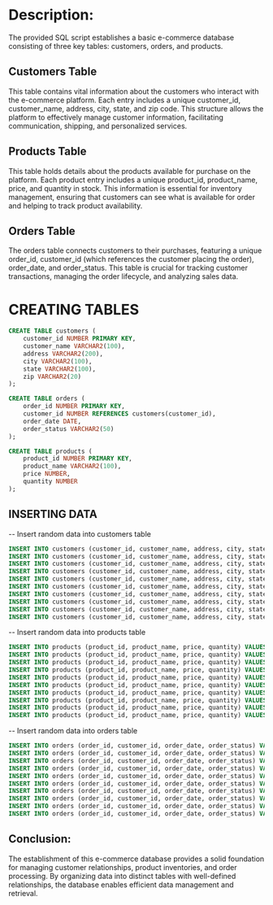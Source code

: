 
# Description:
The provided SQL script establishes a basic e-commerce database consisting of three key tables: customers, orders, and products.

## Customers Table

This table contains vital information about the customers who interact with the e-commerce platform. Each entry includes a unique customer_id, customer_name, address, city, state, and zip code. This structure allows the platform to effectively manage customer information, facilitating communication, shipping, and personalized services.

## Products Table
This table holds details about the products available for purchase on the platform. Each product entry includes a unique product_id, product_name, price, and quantity in stock. This information is essential for inventory management, ensuring that customers can see what is available for order and helping to track product availability.

## Orders Table
The orders table connects customers to their purchases, featuring a unique order_id, customer_id (which references the customer placing the order), order_date, and order_status. This table is crucial for tracking customer transactions, managing the order lifecycle, and analyzing sales data.

# CREATING TABLES
```    sql
CREATE TABLE customers (
    customer_id NUMBER PRIMARY KEY,
    customer_name VARCHAR2(100),
    address VARCHAR2(200),
    city VARCHAR2(100),
    state VARCHAR2(100),
    zip VARCHAR2(20)
);
```
```sql
CREATE TABLE orders (
    order_id NUMBER PRIMARY KEY,
    customer_id NUMBER REFERENCES customers(customer_id),
    order_date DATE,
    order_status VARCHAR2(50)
);
```
```sql
CREATE TABLE products (
    product_id NUMBER PRIMARY KEY,
    product_name VARCHAR2(100),
    price NUMBER,
    quantity NUMBER
);
```
## INSERTING DATA
-- Insert random data into customers table
```sql
INSERT INTO customers (customer_id, customer_name, address, city, state, zip) VALUES (1, 'John Doe', '123 Main St', 'Springfield', 'IL', '62701');
INSERT INTO customers (customer_id, customer_name, address, city, state, zip) VALUES (2, 'Jane Smith', '456 Elm St', 'Springfield', 'IL', '62702');
INSERT INTO customers (customer_id, customer_name, address, city, state, zip) VALUES (3, 'Alice Johnson', '789 Oak St', 'Champaign', 'IL', '61820');
INSERT INTO customers (customer_id, customer_name, address, city, state, zip) VALUES (4, 'David Brown', '101 Maple St', 'Peoria', 'IL', '61602');
INSERT INTO customers (customer_id, customer_name, address, city, state, zip) VALUES (5, 'Emily Davis', '202 Pine St', 'Naperville', 'IL', '60540');
INSERT INTO customers (customer_id, customer_name, address, city, state, zip) VALUES (6, 'Michael Lee', '303 Birch St', 'Rockford', 'IL', '61101');
INSERT INTO customers (customer_id, customer_name, address, city, state, zip) VALUES (7, 'Sophia Clark', '404 Cedar St', 'Evanston', 'IL', '60201');
INSERT INTO customers (customer_id, customer_name, address, city, state, zip) VALUES (8, 'James Wilson', '505 Willow St', 'Peoria', 'IL', '61603');
INSERT INTO customers (customer_id, customer_name, address, city, state, zip) VALUES (9, 'Olivia Taylor', '606 Walnut St', 'Bloomington', 'IL', '61701');
INSERT INTO customers (customer_id, customer_name, address, city, state, zip) VALUES (10, 'Liam Martinez', '707 Ash St', 'Schaumburg', 'IL', '60173');

```
-- Insert random data into products table
```sql 
INSERT INTO products (product_id, product_name, price, quantity) VALUES (1, 'Wireless Mouse', 25.99, 100);
INSERT INTO products (product_id, product_name, price, quantity) VALUES (2, 'Mechanical Keyboard', 75.50, 50);
INSERT INTO products (product_id, product_name, price, quantity) VALUES (3, 'USB-C Hub', 30.00, 150);
INSERT INTO products (product_id, product_name, price, quantity) VALUES (4, 'Gaming Headset', 60.99, 75);
INSERT INTO products (product_id, product_name, price, quantity) VALUES (5, 'HDMI Cable', 15.49, 200);
INSERT INTO products (product_id, product_name, price, quantity) VALUES (6, 'Wireless Charger', 20.00, 80);
INSERT INTO products (product_id, product_name, price, quantity) VALUES (7, 'Webcam', 50.00, 60);
INSERT INTO products (product_id, product_name, price, quantity) VALUES (8, 'Laptop Stand', 40.99, 40);
INSERT INTO products (product_id, product_name, price, quantity) VALUES (9, 'Portable SSD', 120.00, 30);
INSERT INTO products (product_id, product_name, price, quantity) VALUES (10, 'Smartphone Holder', 10.99, 150);
```
-- Insert random data into orders table
```sql
INSERT INTO orders (order_id, customer_id, order_date, order_status) VALUES (1, 1, TO_DATE('2024-09-01', 'YYYY-MM-DD'), 'Shipped');
INSERT INTO orders (order_id, customer_id, order_date, order_status) VALUES (2, 2, TO_DATE('2024-09-02', 'YYYY-MM-DD'), 'Delivered');
INSERT INTO orders (order_id, customer_id, order_date, order_status) VALUES (3, 3, TO_DATE('2024-09-03', 'YYYY-MM-DD'), 'Processing');
INSERT INTO orders (order_id, customer_id, order_date, order_status) VALUES (4, 4, TO_DATE('2024-09-04', 'YYYY-MM-DD'), 'Shipped');
INSERT INTO orders (order_id, customer_id, order_date, order_status) VALUES (5, 5, TO_DATE('2024-09-05', 'YYYY-MM-DD'), 'Cancelled');
INSERT INTO orders (order_id, customer_id, order_date, order_status) VALUES (6, 6, TO_DATE('2024-09-06', 'YYYY-MM-DD'), 'Delivered');
INSERT INTO orders (order_id, customer_id, order_date, order_status) VALUES (7, 7, TO_DATE('2024-09-07', 'YYYY-MM-DD'), 'Shipped');
INSERT INTO orders (order_id, customer_id, order_date, order_status) VALUES (8, 8, TO_DATE('2024-09-08', 'YYYY-MM-DD'), 'Processing');
INSERT INTO orders (order_id, customer_id, order_date, order_status) VALUES (9, 9, TO_DATE('2024-09-09', 'YYYY-MM-DD'), 'Delivered');
INSERT INTO orders (order_id, customer_id, order_date, order_status) VALUES (10, 10, TO_DATE('2024-09-10', 'YYYY-MM-DD'), 'Shipped');
```
## Conclusion:
The establishment of this e-commerce database provides a solid foundation for managing customer relationships, product inventories, and order processing. By organizing data into distinct tables with well-defined relationships, the database enables efficient data management and retrieval.
